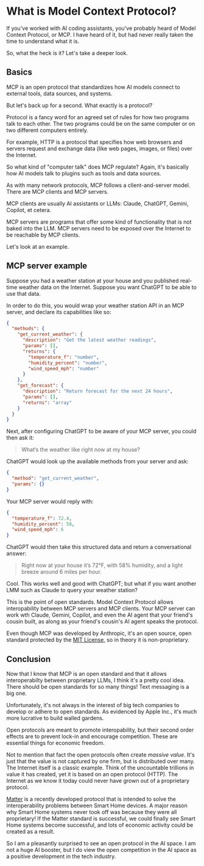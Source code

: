 # What is Model Context Protocol?

If you've worked with AI coding assistants, you've probably heard of Model Context Protocol, or MCP. I have heard of it, but had never really taken the time to understand what it is.

So, what the heck is it? Let's take a deeper look.

## Basics

MCP is an open protocol that standardizes how AI models connect to external tools, data sources, and systems.

But let's back up for a second. What exactly is a protocol? 

Protocol is a fancy word for an agreed set of rules for how two programs talk to each other. The two programs could be on the same computer or on two different computers entirely.

For example, HTTP is a protocol that specifies how web browsers and servers request and exchange data (like web pages, images, or files) over the Internet.

So what kind of "computer talk" does MCP regulate? Again, it's basically how AI models talk to plugins such as tools and data sources.

As with many network protocols, MCP follows a client-and-server model. There are MCP clients and MCP servers.

MCP clients are usually AI assistants or LLMs: Claude, ChatGPT, Gemini, Copilot, et cetera.

MCP servers are programs that offer some kind of functionality that is not baked into the LLM. MCP servers need to be exposed over the Internet to be reachable by MCP clients.

Let's look at an example.

## MCP server example

Suppose you had a weather station at your house and you published real-time weather data on the Internet. Suppose you want ChatGPT to be able to use that data.

In order to do this, you would wrap your weather station API in an MCP server, and declare its capabilities like so:

```json
{
  "methods": {
    "get_current_weather": {
      "description": "Get the latest weather readings",
      "params": [],
      "returns": {
        "temperature_f": "number",
        "humidity_percent": "number",
        "wind_speed_mph": "number"
      }
    },
    "get_forecast": {
      "description": "Return forecast for the next 24 hours",
      "params": [],
      "returns": "array"
    }
  }
}
```

Next, after configuring ChatGPT to be aware of your MCP server, you could then ask it:

> What’s the weather like right now at my house?

ChatGPT would look up the available methods from your server and ask:

```json
{
  "method": "get_current_weather",
  "params": {}
}
```

Your MCP server would reply with:

```json
{
  "temperature_f": 72.4,
  "humidity_percent": 58,
  "wind_speed_mph": 6
}
```

ChatGPT would then take this structured data and return a conversational answer:

> Right now at your house it’s 72°F, with 58% humidity, and a light breeze around 6 miles per hour.

Cool. This works well and good with ChatGPT; but what if you want another LMM such as Claude to query your weather station?

This is the point of open standards. Model Context Protocol allows interopability between MCP servers and MCP clients.
Your MCP server can work wth Claude, Gemini, Copilot, and even the AI agent that your friend's cousin built, as along as your friend's cousin's AI agent speaks the protocol.

Even though MCP was developed by Anthropic, it's an open source, open standard protected by the [MIT License](https://en.wikipedia.org/wiki/MIT_License), so in theory it is non-proprietary.

## Conclusion

Now that I know that MCP is an open standard and that  it allows interoperabilty between proprietary LLMs, I think it's a pretty cool idea. There should be open standards for so many things! Text messaging is a big one.

Unfortunately, it's not always in the interest of big tech companies to develop or adhere to open standards. As evidenced by Apple Inc., it's much more lucrative to build walled gardens.

Open protocols are meant to promote interopability, but their second order effects are to prevent lock-in and encourage competition. These are essential things for economic freedom.

Not to mention that fact the open protocols often create _massive value_. It's just that the value is not captured by one firm, but is distributed over many. The Internet itself is a classic example. Think of the uncountable trillions in value it has created, yet it is based on an open protocol (HTTP). The Internet as we know it today could never have grown out of a proprietary protocol.

[Matter](https://en.wikipedia.org/wiki/Matter_(standard)) is a recently developed protocol that is intended to solve the interoperability problems between Smart Home devices. A major reason why Smart Home systems never took off was because they were all proprietary! If the Matter standard is successful, we could finally see Smart Home systems become successful, and lots of economic activity could be created as a result.

So I am a pleasantly surprised to see an open protocol in the AI space. I am not a huge AI booster, but I do view the open competition in the AI space as a positive development in the tech industry.